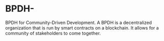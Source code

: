 # BPDH-
BPDH for Community-Driven Development. A BPDH is a decentralized organization that is run by smart contracts on a blockchain. It allows for a community of stakeholders to come together.
